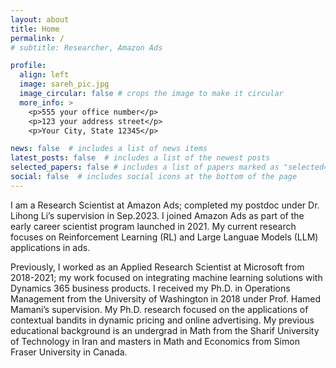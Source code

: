 ```yaml
---
layout: about
title: Home
permalink: /
# subtitle: Researcher, Amazon Ads

profile:
  align: left
  image: sareh_pic.jpg
  image_circular: false # crops the image to make it circular
  more_info: >
    <p>555 your office number</p>
    <p>123 your address street</p>
    <p>Your City, State 12345</p>

news: false  # includes a list of news items
latest_posts: false  # includes a list of the newest posts
selected_papers: false # includes a list of papers marked as "selected={true}"
social: false  # includes social icons at the bottom of the page
---
```


I am a Research Scientist at Amazon Ads; completed my postdoc under Dr. Lihong Li’s supervision in Sep.2023. I joined Amazon Ads as part of the early career scientist program launched in 2021. My current research focuses on Reinforcement Learning (RL) and Large Languae Models (LLM) applications in ads.

Previously, I worked as an Applied Research Scientist at Microsoft from 2018-2021; my work focused on integrating machine learning solutions with Dynamics 365 business products. I received my Ph.D. in Operations Management from the University of Washington in 2018 under Prof. Hamed Mamani’s supervision. My Ph.D. research focused on the applications of contextual bandits in dynamic pricing and online advertising. My previous educational background is an undergrad in Math from the Sharif University of Technology in Iran and masters in Math and Economics from Simon Fraser University in Canada.
